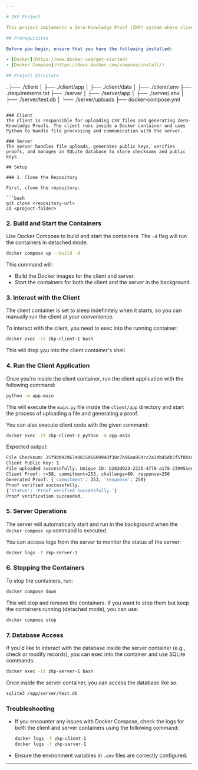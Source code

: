```yaml
---

# ZKP Project

This project implements a Zero-Knowledge Proof (ZKP) system where clients upload CSV files and generate proofs that are verified by the server. The project uses Python for both the client and server, and the system is managed using Docker Compose.

## Prerequisites

Before you begin, ensure that you have the following installed:

- [Docker](https://www.docker.com/get-started)
- [Docker Compose](https://docs.docker.com/compose/install/)

## Project Structure

```
.
├── ./client
│   ├── ./client/app
│   ├── ./client/data
│   ├── ./client/.env
├── ./requirements.txt
├── ./server
│   ├── ./server/app
│   ├── ./server/.env
│   ├── ./server/test.db
│   └── ./server/uploads
├── docker-compose.yml
```

### Client
The client is responsible for uploading CSV files and generating Zero-Knowledge Proofs. The client runs inside a Docker container and uses Python to handle file processing and communication with the server.

### Server
The server handles file uploads, generates public keys, verifies proofs, and manages an SQLite database to store checksums and public keys.

## Setup

### 1. Clone the Repository

First, clone the repository:

```bash
git clone <repository-url>
cd <project-folder>
```

### 2. Build and Start the Containers

Use Docker Compose to build and start the containers. The `-d` flag will run the containers in detached mode.

```bash
docker compose up --build -d
```

This command will:
- Build the Docker images for the client and server.
- Start the containers for both the client and the server in the background.

### 3. Interact with the Client

The client container is set to sleep indefinitely when it starts, so you can manually run the client at your convenience.

To interact with the client, you need to exec into the running container:

```bash
docker exec -it zkp-client-1 bash
```

This will drop you into the client container's shell.

### 4. Run the Client Application

Once you're inside the client container, run the client application with the following command:

```bash
python -m app.main
```

This will execute the `main.py` file inside the `client/app` directory and start the process of uploading a file and generating a proof.

You can also execute client code with the given command:

```bash
docker exec -it zkp-client-1 python -m app.main
```

Expected output:

```bash
File Checksum: 25f9bb92967a0015d6609940f30c7b96aa95dcc2a1db45db5f5f8b4a18908026
Client Public Key: 1
File uploaded successfully. Unique ID: b283d023-222b-4778-a178-239951ed5072
Client Proof: r=58, commitment=253, challenge=80, response=250
Generated Proof: {'commitment': 253, 'response': 250}
Proof verified successfully.
{'status': 'Proof verified successfully.'}
Proof verification succeeded.
```

### 5. Server Operations

The server will automatically start and run in the background when the `docker compose up` command is executed.

You can access logs from the server to monitor the status of the server:

```bash
docker logs -f zkp-server-1
```

### 6. Stopping the Containers

To stop the containers, run:

```bash
docker compose down
```

This will stop and remove the containers. If you want to stop them but keep the containers running (detached mode), you can use:

```bash
docker compose stop
```

### 7. Database Access

If you'd like to interact with the database inside the server container (e.g., check or modify records), you can exec into the container and use SQLite commands:

```bash
docker exec -it zkp-server-1 bash
```

Once inside the server container, you can access the database like so:

```bash
sqlite3 /app/server/test.db
```

### Troubleshooting

- If you encounter any issues with Docker Compose, check the logs for both the client and server containers using the following command:

  ```bash
  docker logs -f zkp-client-1
  docker logs -f zkp-server-1
  ```

- Ensure the environment variables in `.env` files are correctly configured.

---
```

